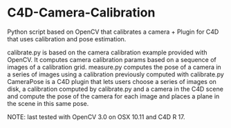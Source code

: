 # C4D-Camera-Calibration

Python script based on OpenCV that calibrates a camera
+
Plugin for C4D that uses calibration and pose estimation. 

calibrate.py is based on the camera calibration example provided with OpenCV. It computes camera calibration params based on a sequence of images of a calibration grid.
measure.py computes the pose of a camera in a series of images using a calibration previously computed with calibrate.py
CameraPose is a C4D plugin that lets users choose a series of images on disk, a calibration computed by calibrate.py and a camera in the C4D scene and compute the pose of the camera for each image and places a plane in the scene in this same pose. 

NOTE: last tested with OpenCV 3.0 on OSX 10.11 and C4D R 17.
